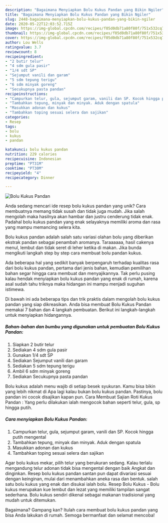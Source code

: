 ```yaml
---
description: "Bagaimana Menyiapkan Bolu Kukus Pandan yang Bikin Ngiler"
title: "Bagaimana Menyiapkan Bolu Kukus Pandan yang Bikin Ngiler"
slug: 2448-bagaimana-menyiapkan-bolu-kukus-pandan-yang-bikin-ngiler
date: 2020-05-22T12:03:52.715Z
image: https://img-global.cpcdn.com/recipes/f05d0db71a80f80f/751x532cq70/bolu-kukus-pandan-foto-resep-utama.jpg
thumbnail: https://img-global.cpcdn.com/recipes/f05d0db71a80f80f/751x532cq70/bolu-kukus-pandan-foto-resep-utama.jpg
cover: https://img-global.cpcdn.com/recipes/f05d0db71a80f80f/751x532cq70/bolu-kukus-pandan-foto-resep-utama.jpg
author: Lou Wells
ratingvalue: 3.7
reviewcount: 8
recipeingredient:
- "2 butir telur"
- "4 sdm gula pasir"
- "1/4 sdt SP"
- "Sejumput vanili dan garam"
- "5 sdm tepung terigu"
- "6 sdm minyak goreng"
- "Secukupnya pasta pandan"
recipeinstructions:
- "Campurkan telur, gula, sejumput garam, vanili dan SP. Kocok hingga putih mengental"
- "Tambahkan tepung, minyak dan minyak. Aduk dengan spatula"
- "Masukkan adonan dan kukus"
- "Tambahkan toping sesuai selera dan sajikan"
categories:
- Resep
tags:
- bolu
- kukus
- pandan

katakunci: bolu kukus pandan 
nutrition: 229 calories
recipecuisine: Indonesian
preptime: "PT31M"
cooktime: "PT30M"
recipeyield: "4"
recipecategory: Dinner

---
```



![Bolu Kukus Pandan](https://img-global.cpcdn.com/recipes/f05d0db71a80f80f/751x532cq70/bolu-kukus-pandan-foto-resep-utama.jpg)

Anda sedang mencari ide resep bolu kukus pandan yang unik? Cara membuatnya memang tidak susah dan tidak juga mudah. Jika salah mengolah maka hasilnya akan hambar dan justru cenderung tidak enak. Padahal bolu kukus pandan yang enak selayaknya memiliki aroma dan rasa yang mampu memancing selera kita.

Bolu kukus pandan adalah salah satu variasi olahan bolu yang diberikan ekstrak pandan sebagai penambah aromanya. Taraaaaaa, hasil cakenya menul, lembut dan tidak seret di leher ketika di makan. Jika bunda mengikuti langkah step by step cara membuat bolu pandan kukus.

Ada beberapa hal yang sedikit banyak berpengaruh terhadap kualitas rasa dari bolu kukus pandan, pertama dari jenis bahan, kemudian pemilihan bahan segar hingga cara membuat dan menyajikannya. Tak perlu pusing kalau hendak menyiapkan bolu kukus pandan yang enak di rumah, karena asal sudah tahu triknya maka hidangan ini mampu menjadi suguhan istimewa.


Di bawah ini ada beberapa tips dan trik praktis dalam mengolah bolu kukus pandan yang siap dikreasikan. Anda bisa membuat Bolu Kukus Pandan memakai 7 bahan dan 4 langkah pembuatan. Berikut ini langkah-langkah untuk menyiapkan hidangannya.

<!--inarticleads1-->

##### Bahan-bahan dan bumbu yang digunakan untuk pembuatan Bolu Kukus Pandan:

1. Siapkan 2 butir telur
1. Sediakan 4 sdm gula pasir
1. Gunakan 1/4 sdt SP
1. Sediakan Sejumput vanili dan garam
1. Sediakan 5 sdm tepung terigu
1. Ambil 6 sdm minyak goreng
1. Sediakan Secukupnya pasta pandan


Bolu kukus adalah menu wajib di setiap besek syukuran. Kamu bisa bikin yang lebih nikmat di Apa lagi kalau bukan bolu kukus pandan. Pastinya, bolu pandan ini cocok disajikan kapan pun. Cara Membuat Sajian Roti Kukus Pandan : Yang perlu dilakukan ialah mengocok bahan seperti telur, gula, sp hingga putih. 

<!--inarticleads2-->

##### Cara menyiapkan Bolu Kukus Pandan:

1. Campurkan telur, gula, sejumput garam, vanili dan SP. Kocok hingga putih mengental
1. Tambahkan tepung, minyak dan minyak. Aduk dengan spatula
1. Masukkan adonan dan kukus
1. Tambahkan toping sesuai selera dan sajikan


Agar bolu kukus mekar, pilih telur yang berukuran sedang. Kalau terlalu mengandung telur adonan tidak bisa mengental dengan baik Angkat dan dinginkan. Resep bolu kukus pandan santan pun dapat divariasi sesuai dengan keinginan, mulai dari menambahkan aneka rasa dan bentuk. salah satu bolu kukus yang enak dan disukai ialah bolu. Resep Bolu Kukus - Bolu kukus merupakan kue lembut dan lezat yang memiliki tampilan sangat sederhana. Bolu kukus sendiri dikenal sebagai makanan tradisional yang mudah untuk ditemukan. 

Bagaimana? Gampang kan? Itulah cara membuat bolu kukus pandan yang bisa Anda lakukan di rumah. Semoga bermanfaat dan selamat mencoba!
